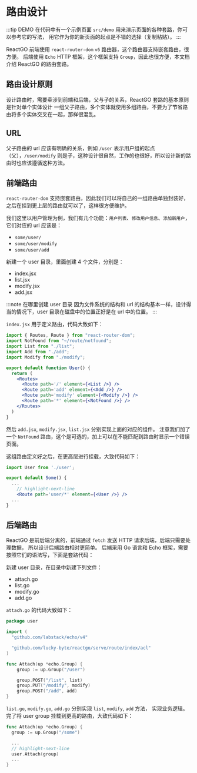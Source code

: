 # 路由设计

:::tip DEMO
在代码中有一个示例页面 `src/demo` 用来演示页面的各种套路，你可以参考它的写法，
用它作为你的新页面的起点是不错的选择（复制粘贴）。
:::

ReactGO 前端使用 `react-router-dom` `v6` 路由器，这个路由器支持嵌套路由，很方便。
后端使用 `Echo` HTTP 框架，这个框架支持 `Group`，因此也很方便，本文档介绍 ReactGO
的路由套路。

## 路由设计原则

设计路由时，需要牵涉到前端和后端，父与子的关系，ReactGO 套路的基本原则是针对单个实体设计
一组父子路由，多个实体就使用多组路由，不要为了节省路由将多个实体交叉在一起，那样很混乱。

## URL

父子路由的 url 应该有明确的关系，例如 `/user` 表示用户组的起点（父），`/user/modify`
则是子，这种设计很自然，工作的也很好，所以设计新的路由时也应该遵循这种方法。

## 前端路由

`react-router-dom` 支持嵌套路由，因此我们可以将自己的一组路由单独封装好，
之后在挂到更上层的路由就可以了，这样很方便维护。

我们这里以用户管理为例，我们有几个功能：`用户列表`、`修改用户信息`、`添加新用户`，
它们对应的 url 应该是：

* `some/user/`
* `some/user/modify`
* `some/user/add`

新建一个 user 目录，里面创建 4 个文件，分别是：

* index.jsx
* list.jsx
* modify.jsx
* add.jsx

:::note 在哪里创建 user 目录
因为文件系统的结构和 url 的结构基本一样，设计得当的情况下，user 目录在磁盘中的位置正好是在
url 中的位置。
:::

`index.jsx` 用于定义路由，代码大致如下：

```jsx
import { Routes, Route } from "react-router-dom";
import NotFound from "~/route/notfound";
import List from "./list";
import Add from "./add";
import Modify from "./modify";

export default function User() {
  return (
    <Routes>
      <Route path='/' element={<List />} />
      <Route path='add' element={<Add />} />
      <Route path='modify' element={<Modify />} />
      <Route path='*' element={<NotFound />} />
    </Routes>
  )
}
```

然后 `add.jsx`, `modify.jsx`, `list.jsx` 分别实现上面的对应的组件。
注意我们加了一个 `NotFound` 路由，这个是可选的，加上可以在不能匹配到路由时显示一个错误页面。

这组路由定义好之后，在更高层进行挂载，大致代码如下：

```jsx
import User from './user';

export default Some() {
  ...
    // highlight-next-line
    <Route path='user/*' element={<User />} />
  ...
}
```

## 后端路由

ReactGO 是前后端分离的，前端通过 `fetch` 发送 HTTP 请求后端，后端只需要处理数据，
所以设计后端路由相对更简单。
后端采用 Go 语言和 Echo 框架，需要按照它们的语法写，下面是套路代码：

新建 user 目录，在目录中新建下列文件：

* attach.go
* list.go
* modify.go
* add.go

`attach.go` 的代码大致如下：

```go
package user

import (
  "github.com/labstack/echo/v4"

  "github.com/lucky-byte/reactgo/serve/route/index/acl"
)

func Attach(up *echo.Group) {
	group := up.Group("/user")

	group.POST("/list", list)
	group.PUT("/modify", modify)
	group.POST("/add", add)
}
```

`list.go`, `modify.go`, `add.go` 分别实现 `list`, `modify`, `add` 方法，
实现业务逻辑。完了将 user group 挂载到更高的路由，大致代码如下：


```go
func Attach(up *echo.Group) {
  group := up.Group("/some")

  ...
  // highlight-next-line
  user.Attach(group)
  ...
}
```
